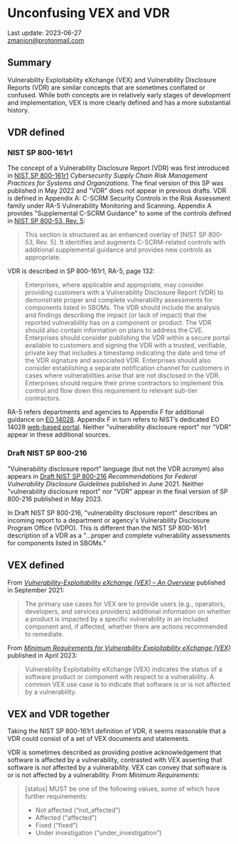 # Unconfusing VEX and VDR

Last update: 2023-06-27  
zmanion@protonmail.com

## Summary
Vulnerability Exploitability eXchange (VEX) and Vulnerability Disclosure Reports (VDR) are similar concepts that are sometimes conflated or confused. While both concepts are in relatively early stages of development and implementation, VEX is more clearly defined and has a more substantial history.

## VDR defined

### NIST SP 800-161r1

The concept of a Vulnerability Disclosure Report (VDR) was first introduced in [NIST SP 800-161r1](https://doi.org/10.6028/NIST.SP.800-161r1) *Cybersecurity Supply Chain Risk Management Practices for Systems and Organizations*. The final version of this SP was published in May 2022 and "VDR" does not appear in previous drafts. VDR is defined in Appendix A: C-SCRM Security Controls in the Risk Assessment family under RA-5 Vulnerability Monitoring and Scanning. Appendix A provides "Supplemental C-SCRM Guidance" to some of the controls defined in [NIST SP 800-53, Rev. 5](https://nvlpubs.nist.gov/nistpubs/SpecialPublications/NIST.SP.800-53r5.pdf):

> This section is structured as an enhanced overlay of \[NIST SP 800-53, Rev. 5\]. It identifies and augments C-SCRM-related controls with additional supplemental guidance and provides new controls as appropriate.

VDR is described in SP 800-161r1, RA-5, page 132:

> Enterprises, where applicable and appropriate, may consider providing customers with a Vulnerability Disclosure Report (VDR) to demonstrate proper and complete vulnerability assessments for components listed in SBOMs. The VDR should include the analysis and findings describing the impact (or lack of impact) that the reported vulnerability has on a component or product. The VDR should also contain information on plans to address the CVE. Enterprises should consider publishing the VDR within a secure portal available to customers and signing the VDR with a trusted, verifiable, private key that includes a timestamp indicating the date and time of the VDR signature and associated VDR. Enterprises should also consider establishing a separate notification channel for customers in cases where vulnerabilities arise that are not disclosed in the VDR. Enterprises should require their prime contractors to implement this control and flow down this requirement to relevant sub-tier contractors.

RA-5 refers departments and agencies to Appendix F for additional guidance on [EO 14028](https://www.federalregister.gov/executive-order/14028). Appendix F in turn refers to NIST’s dedicated EO 14028 [web-based portal](https://www.nist.gov/itl/executive-order-14028-improving-nations-cybersecurity). Neither "vulnerability disclosure report" nor "VDR" appear in these additional sources.

### Draft NIST SP 800-216

"Vulnerability disclosure report" language (but not the VDR acronym) also appears in [Draft NIST SP 800-216](https://doi.org/10.6028/NIST.SP.800-216-draft) *Recommendations for Federal Vulnerability Disclosure Guidelines* published in June 2021. Neither "vulnerability disclosure report" nor "VDR" appear in the final version of SP 800-216 published in May 2023.

In Draft NIST SP 800-216, "vulnerability disclosure report" describes an incoming report to a department or agency's Vulnerability Disclosure Program Office (VDPO). This is different than the NIST SP 800-161r1 description of a VDR as a "...proper and complete vulnerability assessments for components listed in SBOMs."

## VEX defined
From [*Vulnerability-Exploitability eXchange (VEX) – An Overview*](https://ntia.gov/sites/default/files/publications/vex_one-page_summary_0.pdf) published in September 2021:

> The primary use cases for VEX are to provide users (e.g., operators, developers, and services providers) additional information on whether a product is impacted by a specific vulnerability in an included component and, if affected, whether there are actions recommended to remediate.

From [*Minimum Requirements for Vulnerability Exploitability eXchange (VEX)*](https://www.cisa.gov/sites/default/files/2023-04/minimum-requirements-for-vex-508c.pdf) published in April 2023:

> Vulnerability Exploitability eXchange (VEX) indicates the status of a software product or component with respect to a vulnerability. A common VEX use case is to indicate that software is or is not affected by a vulnerability.

## VEX and VDR together

Taking the NIST SP 800-161r1 definition of VDR, it seems reasonable that a VDR could consist of a set of VEX documents and statements.

VDR is sometimes described as providing postive acknowledgement that software is affected by a vulnerability, contrasted with VEX asserting that software is *not* affected by a vulnerability. VEX can convey that software is or is not affected by a vulnerability. From *Minimum Requirements*:

> \[status\] MUST be one of the following values, some of which have further requirements:
> * Not affected (“not\_affected”)
> * Affected (“affected”)
> * Fixed (“fixed”)
> * Under investigation (“under\_investigation”)
